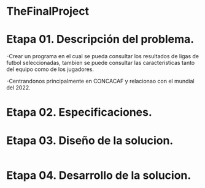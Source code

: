 # TheFinalProject

# Etapa 01. Descripción del problema.

-Crear un programa en el cual se pueda consultar los resultados de ligas de futbol seleccionadas, tambien se puede consultar las caracteristicas tanto del equipo como de los jugadores. 

-Centrandonos principalmente en CONCACAF y relacionao con el mundial del 2022.

# Etapa 02. Especificaciones.

# Etapa 03. Diseño de la solucion.
![]()

# Etapa 04. Desarrollo de la solucion.
